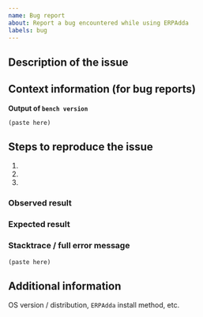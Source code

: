 ```yaml
---
name: Bug report
about: Report a bug encountered while using ERPAdda
labels: bug
---
```


<!--
Welcome to ERPAdda issue tracker! Before creating an issue, please heed the following:

1. This tracker should only be used to report bugs and request features / enhancements to ERPAdda
    - For questions and general support, checkout the manual https://erpadda.com/docs/user/manual/en or use https://discuss.erpadda.com
    - For documentation issues, refer to https://github.com/vmraid/erpadda_com
2. Use the search function before creating a new issue. Duplicates will be closed and directed to
   the original discussion.
3. When making a bug report, make sure you provide all required information. The easier it is for
   maintainers to reproduce, the faster it'll be fixed.
4. If you think you know what the reason for the bug is, share it with us. Maybe put in a PR 😉
-->

## Description of the issue

## Context information (for bug reports)

**Output of `bench version`**
```
(paste here)
```

## Steps to reproduce the issue

1.
2.
3.

### Observed result

### Expected result

### Stacktrace / full error message

```
(paste here)
```

## Additional information

OS version / distribution, `ERPAdda` install method, etc.
